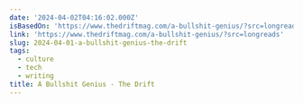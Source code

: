 ```yaml
---
date: '2024-04-02T04:16:02.000Z'
isBasedOn: 'https://www.thedriftmag.com/a-bullshit-genius/?src=longreads'
link: 'https://www.thedriftmag.com/a-bullshit-genius/?src=longreads'
slug: 2024-04-01-a-bullshit-genius-the-drift
tags:
  - culture
  - tech
  - writing
title: A Bullshit Genius - The Drift
---
```

 

